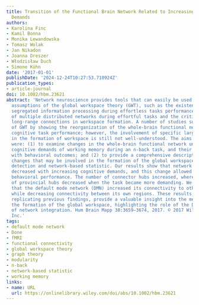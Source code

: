 ```yaml
---
title: Transition of the Functional Brain Network Related to Increasing Cognitive
  Demands
authors:
- Karolina Finc
- Kamil Bonna
- Monika Lewandowska
- Tomasz Wolak
- Jan Nikadon
- Joanna Dreszer
- Włodzisław Duch
- Simone Kühn
date: '2017-01-01'
publishDate: '2024-12-24T10:27:53.710924Z'
publication_types:
- article-journal
doi: 10.1002/hbm.23621
abstract: 'Network neuroscience provides tools that can easily be used to verify main
  assumptions of the global workspace theory (GWT), such as the existence of highly
  segregated information processing during effortless tasks performance, engagement
  of multiple distributed networks during effortful tasks and the critical role of
  long-range connections in workspace formation. A number of studies support the assumptions
  of GWT by showing the reorganization of the whole-brain functional network during
  cognitive task performance; however, the involvement of specific large scale networks
  in the formation of workspace is still not well-understood. The aims of our study
  were: (1) to examine changes in the whole-brain functional network under increased
  cognitive demands of working memory during an n-back task, and their relationship
  with behavioral outcomes; and (2) to provide a comprehensive description of local
  changes that may be involved in the formation of the global workspace, using hub
  detection and network-based statistic. Our results show that network modularity
  decreased with increasing cognitive demands, and this change allowed us to predict
  behavioral performance. The number of connector hubs increased, whereas the number
  of provincial hubs decreased when the task became more demanding. We also found
  that the default mode network (DMN) increased its connectivity to other networks
  while decreasing connectivity between its own regions. These results, apart from
  replicating previous findings, provide a valuable insight into the mechanisms of
  the formation of the global workspace, highlighting the role of the DMN in the processes
  of network integration. Hum Brain Mapp 38:3659–3674, 2017. © 2017 Wiley Periodicals,
  Inc.'
tags:
- default mode network
- Done
- fMRI
- functional connectivity
- global workspace theory
- graph theory
- modularity
- n-back
- network-based statistic
- working memory
links:
- name: URL
  url: https://onlinelibrary.wiley.com/doi/abs/10.1002/hbm.23621
---
```

